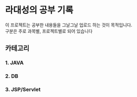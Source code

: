# 라대성의 공부 기록

이 프로젝트는 공부한 내용들을 그날그날 업로드 하는 것이 목적입니다.<br>
구분은 주로 과목별, 프로젝트별로 되어 있습니다

## 카테고리

### 1. JAVA
### 2. DB
### 3. JSP/Servlet
